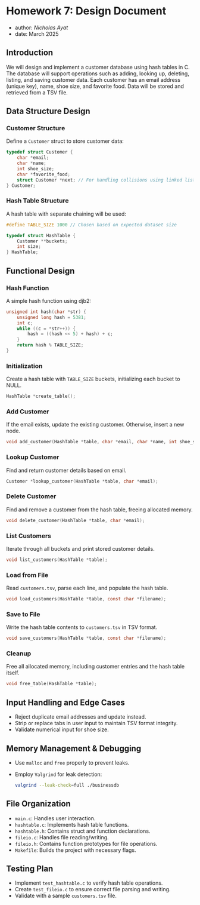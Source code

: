# Homework 7: Design Document

  * author: *Nicholas Ayat* 
  * date: March 2025

## Introduction

We will design and implement a customer database using hash tables in C. The database will support operations such as adding, looking up, deleting, listing, and saving customer data. Each customer has an email address (unique key), name, shoe size, and favorite food. Data will be stored and retrieved from a TSV file.

## Data Structure Design

### Customer Structure
Define a `Customer` struct to store customer data:

```c
typedef struct Customer {
    char *email;
    char *name;
    int shoe_size;
    char *favorite_food;
    struct Customer *next; // For handling collisions using linked lists
} Customer;
```

### Hash Table Structure
A hash table with separate chaining will be used:

```c
#define TABLE_SIZE 1000 // Chosen based on expected dataset size

typedef struct HashTable {
    Customer **buckets;
    int size;
} HashTable;
```

## Functional Design

### Hash Function
A simple hash function using djb2:

```c
unsigned int hash(char *str) {
    unsigned long hash = 5381;
    int c;
    while ((c = *str++)) {
        hash = ((hash << 5) + hash) + c;
    }
    return hash % TABLE_SIZE;
}
```

### Initialization
Create a hash table with `TABLE_SIZE` buckets, initializing each bucket to NULL.

```c
HashTable *create_table();
```

### Add Customer
If the email exists, update the existing customer. Otherwise, insert a new node.

```c
void add_customer(HashTable *table, char *email, char *name, int shoe_size, char *favorite_food);
```

### Lookup Customer
Find and return customer details based on email.

```c
Customer *lookup_customer(HashTable *table, char *email);
```

### Delete Customer
Find and remove a customer from the hash table, freeing allocated memory.

```c
void delete_customer(HashTable *table, char *email);
```

### List Customers
Iterate through all buckets and print stored customer details.

```c
void list_customers(HashTable *table);
```

### Load from File
Read `customers.tsv`, parse each line, and populate the hash table.

```c
void load_customers(HashTable *table, const char *filename);
```

### Save to File
Write the hash table contents to `customers.tsv` in TSV format.

```c
void save_customers(HashTable *table, const char *filename);
```

### Cleanup
Free all allocated memory, including customer entries and the hash table itself.

```c
void free_table(HashTable *table);
```

## Input Handling and Edge Cases

- Reject duplicate email addresses and update instead.
- Strip or replace tabs in user input to maintain TSV format integrity.
- Validate numerical input for shoe size.

## Memory Management & Debugging

- Use `malloc` and `free` properly to prevent leaks.
- Employ `Valgrind` for leak detection:
  
  ```sh
  valgrind --leak-check=full ./businessdb
  ```

## File Organization

- `main.c`: Handles user interaction.
- `hashtable.c`: Implements hash table functions.
- `hashtable.h`: Contains struct and function declarations.
- `fileio.c`: Handles file reading/writing.
- `fileio.h`: Contains function prototypes for file operations.
- `Makefile`: Builds the project with necessary flags.

## Testing Plan

- Implement `test_hashtable.c` to verify hash table operations.
- Create `test_fileio.c` to ensure correct file parsing and writing.
- Validate with a sample `customers.tsv` file.